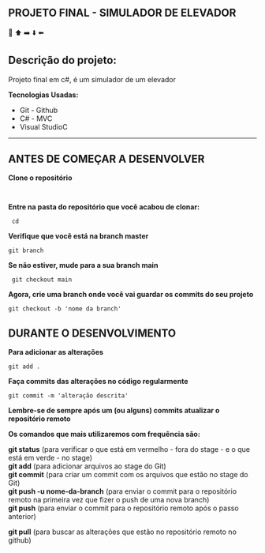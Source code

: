 <h2 class="code-line" data-line-start=1 data-line-end=2 ><a id="PROJETO_INTEGRADOR__ADOTE_UM_AMIGO_1"></a>PROJETO FINAL - SIMULADOR DE ELEVADOR </h2>

:pushpin: :arrow_up: :arrow_right: :arrow_down:	:arrow_left:	


<h2 class="code-line" data-line-start=6 data-line-end=7 ><a id="Descrio_do_projeto_6"></a>Descrição do projeto:</h2>
<p class="has-line-data" data-line-start="8" data-line-end="9">Projeto final em c#, é um simulador de um elevador</p>
<p class="has-line-data" data-line-start="12" data-line-end="13">

<strong>Tecnologias Usadas:</strong></p>
<ul>
<li class="has-line-data" data-line-start="15" data-line-end="16">Git - Github</li>
<li class="has-line-data" data-line-start="16" data-line-end="17">C# - MVC</li>
<li class="has-line-data" data-line-start="16" data-line-end="17">Visual StudioC</li>


</ul>

------------------------------------------------------------------------
<h2 class="code-line" data-line-start=20 data-line-end=21 ><a id="ANTES_DE_COMEAR_A_DESENVOLVER_20"></a>ANTES DE COMEÇAR A DESENVOLVER</h2>
<p class="has-line-data" data-line-start="21" data-line-end="22"><strong>Clone o repositório</strong></p>
<pre><code>    
</code></pre>
<p class="has-line-data" data-line-start="25" data-line-end="26"><strong>Entre na pasta do repositório que você acabou de clonar:</strong></p>
<pre><code> cd 
</code></pre>


</code></pre>
<p class="has-line-data" data-line-start="29" data-line-end="30"><strong>Verifique que você está na branch master</strong></p>
<pre><code>git branch
</code></pre>
<p class="has-line-data" data-line-start="34" data-line-end="35"><strong>Se não estiver, mude para a sua branch main</strong></p>
<pre><code> git checkout main
</code></pre>
<p class="has-line-data" data-line-start="39" data-line-end="40"><strong>Agora, crie uma branch onde você vai guardar os commits do seu projeto</strong></p>
<pre><code>git checkout -b 'nome da branch'
</code></pre>




<h2 class="code-line" data-line-start=44 data-line-end=45 ><a id="DURANTE_O_DESENVOLVIMENTO_44"></a>DURANTE O DESENVOLVIMENTO</h2>
<p class="has-line-data" data-line-start="45" data-line-end="46"><strong>Para adicionar as alterações</strong></p>
<pre><code>git add .</code></pre>
<p class="has-line-data" data-line-start="49" data-line-end="50"><strong>Faça commits das alterações  no código regularmente</strong></p>
<pre><code>git commit -m 'alteração descrita'
</code></pre>
<p class="has-line-data" data-line-start="55" data-line-end="56"><strong>Lembre-se de sempre após um (ou alguns) commits atualizar o repositório remoto</strong></p>
<p class="has-line-data" data-line-start="57" data-line-end="58"><strong>Os comandos que mais utilizaremos com  frequência são:</strong></p>
<p class="has-line-data" data-line-start="59" data-line-end="64"><strong>git status</strong> (para verificar o que está em vermelho - fora do stage - e o que está em verde - no stage)<br>
<strong>git add</strong> (para adicionar arquivos ao stage do Git)<br>
<strong>git commit</strong> (para criar um commit com os arquivos que estão no stage do Git)<br>
<strong>git push -u nome-da-branch</strong> (para enviar o commit para o repositório remoto na primeira vez que fizer o push de uma nova branch)<br>
<strong>git push</strong> (para enviar o commit para o repositório remoto após o passo anterior)

<strong>git pull</strong> (para buscar as alterações que estão no repositório remoto no github)<br></p>

